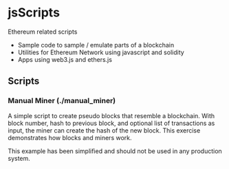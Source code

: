 # jsScripts
Ethereum related scripts

- Sample code to sample / emulate parts of a blockchain
- Utilities for Ethereum Network using javascript and solidity
- Apps using web3.js and ethers.js


## Scripts
### Manual Miner (./manual\_miner)
A simple script to create pseudo blocks that resemble a blockchain. With block number, hash to previous block, and optional list of transactions as input, the miner can create the hash of the new block. This exercise demonstrates how blocks and miners work.

This example has been simplified and should not be used in any production
system. 
